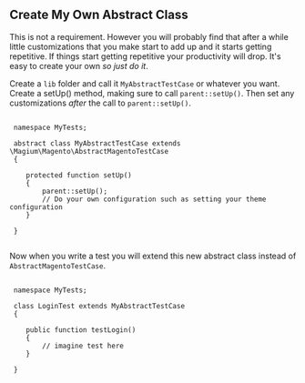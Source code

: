 
## Create My Own Abstract Class

This is not a requirement.  However you will probably find that after a while little customizations that you make start to add up and it starts getting repetitive.  If things start getting repetitive your productivity will drop.  It's easy to create your own *so just do it*.

 Create a `lib` folder and call it `MyAbstractTestCase` or whatever you want.  Create a setUp() method, making sure to call `parent::setUp()`.  Then set any customizations *after* the call to `parent::setUp()`.

```

 namespace MyTests;

 abstract class MyAbstractTestCase extends \Magium\Magento\AbstractMagentoTestCase
 {

    protected function setUp()
    {
        parent::setUp();
        // Do your own configuration such as setting your theme configuration
    }

 }


```

 Now when you write a test you will extend this new abstract class instead of `AbstractMagentoTestCase`.

```

 namespace MyTests;

 class LoginTest extends MyAbstractTestCase
 {

    public function testLogin()
    {
        // imagine test here
    }

 }

```
